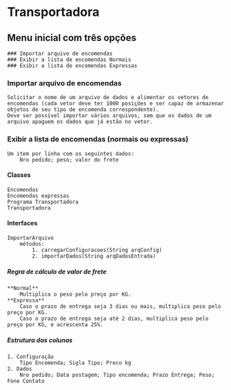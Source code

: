 Transportadora
===============	


##  Menu inicial com três opções
    ### Importar arquivo de encomendas
    ### Exibir a lista de encomendas Normais
    ### Exibir a lista de encomendas Expressas

### Importar arquivo de encomendas
    Solicitar o nome de um arquivo de dados e alimentar os vetores de encomendas (cada vetor deve ter 1000 posições e ser capaz de armazenar objetos de seu tipo de encomenda correspondente).  
    Deve ser possível importar vários arquivos, sem que os dados de um arquivo apaguem os dados que já estão no vetor.  

### Exibir a lista de encomendas (normais ou expressas)
    Um item por linha com os seguintes dados:  
        Nro pedido; peso; valor do frete

#### Classes  
    Encomendas
    Encomendas expressas
    Programa Transportadora
    Transportadora

#### Interfaces
    ImportarArquivo
        métodos:  
            1. carregarConfiguracoes(String arqConfig)
            2. importarDados(String arqDadosEntrada)

##### Regra de cálculo de valor de frete
    **Normal** 
        Multiplica o peso pelo preço por KG.
    **Expressa** 
        Caso o prazo de entrega seja 3 dias ou mais, multiplica peso pelo preço por KG.
        Caso o prazo de entrega seja até 2 dias, multiplica peso pelo preço por KG, e acrescenta 25%.

##### Estrutura das colunas
    1. Configuração
        Tipo Encomenda; Sigla Tipo; Preco kg
    2. Dados
        Nro pedido; Data postagem; Tipo encomenda; Prazo Entrega; Peso; Fone Contato
